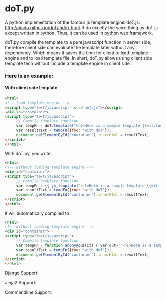 doT.py
======

A python implementation of the famous js template engine. doT.js. http://olado.github.io/doT/index.html.
It do excetly the same thing as doT.js except written in python. Thus, it can be used in python web framework.

doT.py compile the template to a pure javascript function in server side; therefore client side can evaluate the template later without any dependency. Which means it saves the time for client to load template engine and to load template file. In short, doT.py allows using client side template tech without include a template engine in client side.

### Here is an example:

#### With client side template 

```html
<html>
<!-- load template engine -->
<script type="text/javascript" src="doT.js"></script>
<div id="container">
<script type="text/javascript">
     // Compile template function
     var tempFn = doT.template("<h1>Here is a sample template {{=it.foo}}</h1>");
     var resultText = tempFn({foo: 'with doT'});
     document.getElementById('container').innerHtml = resultText;
</script>
</html>
```

With doT.py, you write:
```html
<html>
<!-- without loading template engine -->
<div id="container">
<script type="text/javascript">
     // Compile template function
     var tempFn = {{ js_template('<h1>Here is a sample template {{=it.foo}}</h1>') }};
     var resultText = tempFn({foo: 'with doT'});
     document.getElementById('container').innerHtml = resultText;
</script>
</html>
```

it will automatically compiled to
```html
<html>
<!-- without loading template engine -->
<div id="container">
<script type="text/javascript">
     // Compile template function
     var tempFn = function anonymous(it) { var out='"<h1>Here is a sample template '+(it.foo)+'</h1>"';return out; };
     var resultText = tempFn({foo: 'with doT'});
     document.getElementById('container').innerHtml = resultText;
</script>
</html>
```

Django Support:

Jinja2 Support:

Commandline Support:

